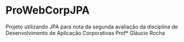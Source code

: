 # ProWebCorpJPA
Projeto utilizando JPA para nota da segunda avaliação da disciplina de Desenvolvimento  de Aplicação Corporativas Profº Gláucio Rocha
